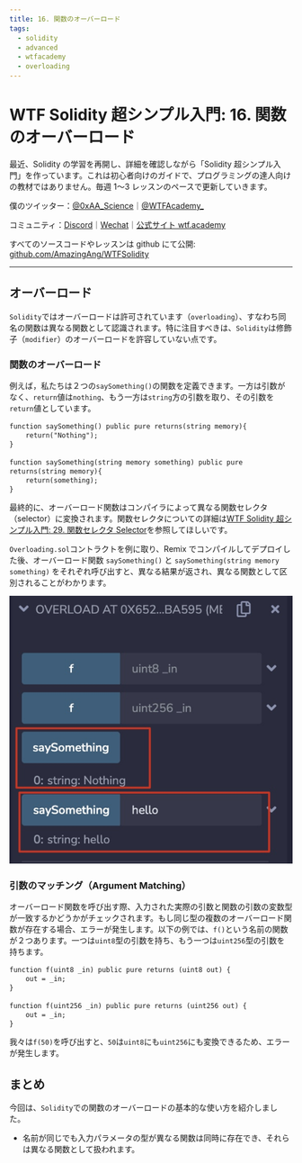 ```yaml
---
title: 16. 関数のオーバーロード
tags:
  - solidity
  - advanced
  - wtfacademy
  - overloading
---
```


# WTF Solidity 超シンプル入門: 16. 関数のオーバーロード

最近、Solidity の学習を再開し、詳細を確認しながら「Solidity 超シンプル入門」を作っています。これは初心者向けのガイドで、プログラミングの達人向けの教材ではありません。毎週 1〜3 レッスンのペースで更新していきます。

僕のツイッター：[@0xAA_Science](https://twitter.com/0xAA_Science)｜[@WTFAcademy\_](https://twitter.com/WTFAcademy_)

コミュニティ：[Discord](https://discord.gg/5akcruXrsk)｜[Wechat](https://docs.google.com/forms/d/e/1FAIpQLSe4KGT8Sh6sJ7hedQRuIYirOoZK_85miz3dw7vA1-YjodgJ-A/viewform?usp=sf_link)｜[公式サイト wtf.academy](https://wtf.academy)

すべてのソースコードやレッスンは github にて公開: [github.com/AmazingAng/WTFSolidity](https://github.com/AmazingAng/WTFSolidity)

---

## オーバーロード

`Solidity`ではオーバーロードは許可されています（`overloading`）、すなわち同名の関数は異なる関数として認識されます。特に注目すべきは、`Solidity`は修飾子（`modifier`）のオーバーロードを許容していない点です。

### 関数のオーバーロード

例えば，私たちは２つの`saySomething()`の関数を定義できます。一方は引数がなく、`return`値は`nothing`、もう一方は`string`方の引数を取り、その引数を`return`値としています。

```solidity
function saySomething() public pure returns(string memory){
    return("Nothing");
}

function saySomething(string memory something) public pure returns(string memory){
    return(something);
}
```

最終的に、オーバーロード関数はコンパイラによって異なる関数セレクタ（selector）に変換されます。関数セレクタについての詳細は[WTF Solidity 超シンプル入門: 29. 関数セレクタ Selector](https://github.com/AmazingAng/WTFSolidity/tree/main/29_Selector)を参照してほしいです。

`Overloading.sol`コントラクトを例に取り、Remix でコンパイルしてデプロイした後、オーバーロード関数 `saySomething()` と `saySomething(string memory something)` をそれぞれ呼び出すと、異なる結果が返され、異なる関数として区別されることがわかります。

![16-1.jpg](./img/16-1.jpg)

### 引数のマッチング（Argument Matching）

オーバーロード関数を呼び出す際、入力された実際の引数と関数の引数の変数型が一致するかどうかがチェックされます。もし同じ型の複数のオーバーロード関数が存在する場合、エラーが発生します。以下の例では、`f()`という名前の関数が２つあります。一つは`uint8`型の引数を持ち、もう一つは`uint256`型の引数を持ちます。

```solidity
function f(uint8 _in) public pure returns (uint8 out) {
    out = _in;
}

function f(uint256 _in) public pure returns (uint256 out) {
    out = _in;
}
```

我々は`f(50)`を呼び出すと、`50`は`uint8`にも`uint256`にも変換できるため、エラーが発生します。

## まとめ

今回は、`Solidity`での関数のオーバーロードの基本的な使い方を紹介しました。

- 名前が同じでも入力パラメータの型が異なる関数は同時に存在でき、それらは異なる関数として扱われます。
